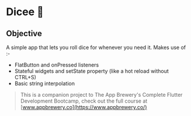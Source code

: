 # Dicee 🎲

## Objective
A simple app that lets you roll dice for whenever you need it. Makes use of :-

* FlatButton and onPressed listeners
* Stateful widgets and setState property (like a hot reload without CTRL+S)
* Basic string interpolation

>This is a companion project to The App Brewery's Complete Flutter Development Bootcamp, check out the full course at [www.appbrewery.co](https://www.appbrewery.co/)
